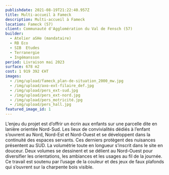```yaml
---
publishdate: 2021-08-19T21:22:40.957Z
title: Multi-accueil à Fameck
description: Multi-accueil à Fameck
location: Fameck (57)
client: Communauté d'Agglomération du Val de Fensch (57)
builder:
  - Atelier aSHe (mandataire)
  - RB Eco
  - SIB  Etudes
  - Terranergie
  - Ingémansson
period: Livraison mai 2023
surface: 678 m2
cost: 1 919 392 €HT
images:
  - /img/upload/fameck_plan-de-situation_2000_mw.jpg
  - /img/upload/axo-ext-filaire_def.jpg
  - /img/upload/pers_ext-sud.jpg
  - /img/upload/pers_ext-nord.jpg
  - /img/upload/pers_motricité.jpg
  - /img/upload/pers_hall.jpg
featured_image_id: 1
---
```

L’enjeu du projet est d’offrir un écrin aux enfants sur une parcelle dite en lanière orientée Nord-Sud. Les lieux de convivialités dédiés à l’enfant s’ouvrent au Nord, Nord-Est et Nord-Ouest et se développent dans la continuité des espaces servants. Ces derniers protègent des nuisances présentent au SUD. La volumétrie toute en   longueur s’inscrit dans le site en douceur. Deux volumes se dessinent et se délient au Nord-Ouest pour diversifier les orientations, les     ambiances et les usages au fil de la journée. Ce travail est soutenu par l’usage de la couleur et des jeux de faux plafonds qui s’ouvrent sur la charpente bois visible.